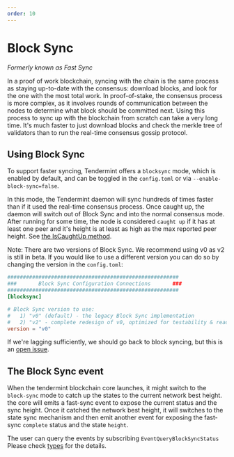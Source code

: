```yaml
---
order: 10
---
```


# Block Sync
*Formerly known as Fast Sync*

In a proof of work blockchain, syncing with the chain is the same
process as staying up-to-date with the consensus: download blocks, and
look for the one with the most total work. In proof-of-stake, the
consensus process is more complex, as it involves rounds of
communication between the nodes to determine what block should be
committed next. Using this process to sync up with the blockchain from
scratch can take a very long time. It's much faster to just download
blocks and check the merkle tree of validators than to run the real-time
consensus gossip protocol.

## Using Block Sync

To support faster syncing, Tendermint offers a `blocksync` mode, which
is enabled by default, and can be toggled in the `config.toml` or via
`--enable-block-sync=false`.

In this mode, the Tendermint daemon will sync hundreds of times faster
than if it used the real-time consensus process. Once caught up, the
daemon will switch out of Block Sync and into the normal consensus mode.
After running for some time, the node is considered `caught up` if it
has at least one peer and it's height is at least as high as the max
reported peer height. See [the IsCaughtUp
method](https://github.com/tendermint/tendermint/blob/b467515719e686e4678e6da4e102f32a491b85a0/blockchain/pool.go#L128).

Note: There are two versions of Block Sync. We recommend using v0 as v2 is still in beta.
  If you would like to use a different version you can do so by changing the version in the `config.toml`:

```toml
#######################################################
###       Block Sync Configuration Connections       ###
#######################################################
[blocksync]

# Block Sync version to use:
#   1) "v0" (default) - the legacy Block Sync implementation
#   2) "v2" - complete redesign of v0, optimized for testability & readability
version = "v0"
```

If we're lagging sufficiently, we should go back to block syncing, but
this is an [open issue](https://github.com/tendermint/tendermint/issues/129).

## The Block Sync event
When the tendermint blockchain core launches, it might switch to the `block-sync`
mode to catch up the states to the current network best height. the core will emits
a fast-sync event to expose the current status and the sync height. Once it catched
the network best height, it will switches to the state sync mechanism and then emit
another event for exposing the fast-sync `complete` status and the state `height`.

The user can query the events by subscribing `EventQueryBlockSyncStatus`
Please check [types](https://pkg.go.dev/github.com/tendermint/tendermint/types?utm_source=godoc#pkg-constants) for the details.

